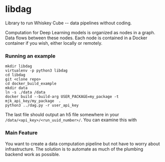 # libdag

Library to run Whiskey Cube -- data pipelines without coding.

Computation for Deep Learning models is organized as nodes in a graph.
Data flows between these nodes. Each node is contained in a Docker
container if you wish, either locally or remotely.

### Running an example

    mkdir libdag
    virtualenv -p python3 libdag
    cd libdag
    git <clone repo>
    cd docker_build_example
    mkdir data
    ln -s ./data /data    
    docker build --build-arg USER_PACKAGE=my_package -t mjk_api_key/my_package  .
    python3 ../dag.py -r user_api_key
    
The last file should output an h5 file somewhere in your `/data/<api_key>/<run_uuid_number>/`. You
can examine this with 

    
### Main Feature

You want to create a data computation pipeline but not have to worry about infrastructure. The solution
is to automate as much of the plumbing backend work as possible. 